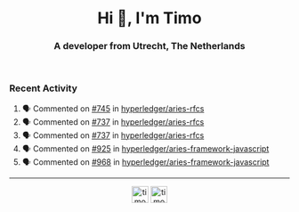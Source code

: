 <h1 align="center">Hi 👋, I'm Timo</h1>
<h3 align="center">A developer from Utrecht, The Netherlands</h3>
<br/>
<!-- https://github.com/rahuldkjain/github-profile-readme-generator --!>

<!--  <p align="left"><img src="https://github-readme-stats.vercel.app/api?username=timoglastra&show_icons=true&count_private=true&" alt="timoglastra" /></p> --!>

<!--
Github language stats
<p align="left"><img src="https://github-readme-stats.vercel.app/api/top-langs/?username=timoglastra&layout=compact" alt="timoglastra" /><p>
-->

<!-- Codestats language stats -->
<!-- <p align="left"><img src="https://codestats-readme.vercel.app/api/top-langs/?username=timoglastra&layout=compact&language_count=12" alt="timoglastra" /><p>    --!>
  
<h3>Recent Activity</h3>

<!--START_SECTION:activity-->
1. 🗣 Commented on [#745](https://github.com/hyperledger/aries-rfcs/issues/745) in [hyperledger/aries-rfcs](https://github.com/hyperledger/aries-rfcs)
2. 🗣 Commented on [#737](https://github.com/hyperledger/aries-rfcs/issues/737) in [hyperledger/aries-rfcs](https://github.com/hyperledger/aries-rfcs)
3. 🗣 Commented on [#737](https://github.com/hyperledger/aries-rfcs/issues/737) in [hyperledger/aries-rfcs](https://github.com/hyperledger/aries-rfcs)
4. 🗣 Commented on [#925](https://github.com/hyperledger/aries-framework-javascript/issues/925) in [hyperledger/aries-framework-javascript](https://github.com/hyperledger/aries-framework-javascript)
5. 🗣 Commented on [#968](https://github.com/hyperledger/aries-framework-javascript/issues/968) in [hyperledger/aries-framework-javascript](https://github.com/hyperledger/aries-framework-javascript)
<!--END_SECTION:activity-->

---

<p align="center">
<a href="https://twitter.com/timoglastra" target="blank"><img align="center" src="https://cdn.jsdelivr.net/npm/simple-icons@3.0.1/icons/twitter.svg" alt="timoglastra" height="30" width="30" /></a>
<a href="https://linkedin.com/in/timoglastra" target="blank"><img align="center" src="https://cdn.jsdelivr.net/npm/simple-icons@3.0.1/icons/linkedin.svg" alt="timoglastra" height="30" width="30" /></a>
</p>



